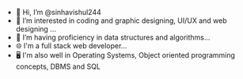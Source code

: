 - 👋 Hi, I’m @sinhavishul244
- 👀 I’m interested in coding and graphic designing, UI/UX and web designing ...
- 🌱 I’m having proficiency in data structures and algorithms...
- 🌐 I'm a full stack web developer...
- 🖥️ I'm also well in Operating Systems, Object oriented programming concepts, DBMS and SQL


<!---
sinhavishul244/sinhavishul244 is a ✨ special ✨ repository because its `README.md` (this file) appears on your GitHub profile.
You can click the Preview link to take a look at your changes.
--->
